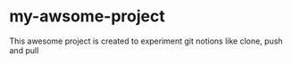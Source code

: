 # my-awsome-project
This awesome project is created to experiment git notions like clone, push and pull

